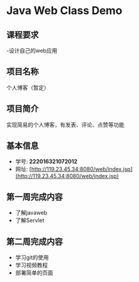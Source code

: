 # Java Web Class Demo

## 课程要求
-设计自己的web应用


## 项目名称
个人博客（暂定）

## 项目简介
实现简易的个人博客，有发表、评论、点赞等功能


## 基本信息
- 学号: **222016321072012**
- 网址: [http://119.23.45.34:8080/web/index.jsp](http://119.23.45.34:8080/web/index.jsp)


## 第一周完成内容
- 了解javaweb
- 了解Servlet

## 第二周完成内容
- 学习git的使用
- 学习视频教程
- 部署简单的页面




